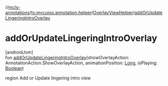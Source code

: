//[mcls-annotations](../../../index.md)/[tv.mycujoo.annotation.helper](../index.md)/[OverlayViewHelper](index.md)/[addOrUpdateLingeringIntroOverlay](add-or-update-lingering-intro-overlay.md)

# addOrUpdateLingeringIntroOverlay

[androidJvm]\
fun [addOrUpdateLingeringIntroOverlay](add-or-update-lingering-intro-overlay.md)(showOverlayAction: AnnotationAction.ShowOverlayAction, animationPosition: [Long](https://kotlinlang.org/api/latest/jvm/stdlib/kotlin/-long/index.html), isPlaying: [Boolean](https://kotlinlang.org/api/latest/jvm/stdlib/kotlin/-boolean/index.html))

region Add or Update lingering intro view
